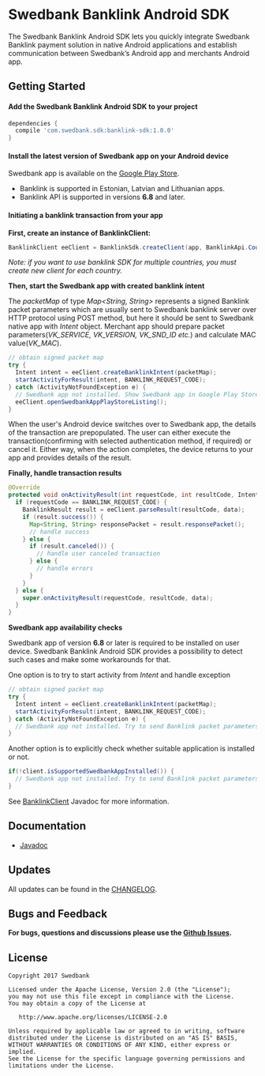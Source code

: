 Swedbank Banklink Android SDK
==============================

The Swedbank Banklink Android SDK lets you quickly integrate Swedbank Banklink payment solution
in native Android applications and establish communication between Swedbank’s Android app and merchants Android app.

Getting Started
---------------

#### Add the Swedbank Banklink Android SDK to your project

```groovy
dependencies {
  compile 'com.swedbank.sdk:banklink-sdk:1.0.0'
}
```

#### Install the latest version of Swedbank app on your Android device

Swedbank app is available on the [Google Play Store](https://play.google.com/store/search?q=swedbank&c=apps).

- Banklink is supported in Estonian, Latvian and Lithuanian apps.
- Banklink API is supported in versions **6.8** and later.

#### Initiating a banklink transaction from your app

**First, create an instance of BanklinkClient:**

```java
BanklinkClient eeClient = BanklinkSdk.createClient(app, BanklinkApi.Country.EE)
```
_Note: if you want to use banklink SDK for multiple countries, you must create new client for
each country._

**Then, start the Swedbank app with created banklink intent**

The _packetMap_ of type _Map<String, String>_ represents a signed Banklink packet parameters which are
usually sent to Swedbank banklink server over HTTP protocol using POST method, but here it should be
sent to Swedbank native app with _Intent_ object. Merchant app should prepare packet
parameters(_VK_SERVICE, VK_VERSION, VK_SND_ID etc._) and calculate MAC value(_VK_MAC_).

```java
// obtain signed packet map
try {
  Intent intent = eeClient.createBanklinkIntent(packetMap);
  startActivityForResult(intent, BANKLINK_REQUEST_CODE);
} catch (ActivityNotFoundException e) {
  // Swedbank app not installed. Show Swedbank app in Google Play Store.
  eeClient.openSwedbankAppPlayStoreListing();
}
```

When the user's Android device switches over to Swedbank app, the details of the transaction are prepopulated.
The user can either execute the transaction(confirming with selected authentication method, if required) or cancel it.
Either way, when the action completes, the device returns to your app and provides details of the result.


**Finally, handle transaction results**

```java
@Override
protected void onActivityResult(int requestCode, int resultCode, Intent data) {
  if (requestCode == BANKLINK_REQUEST_CODE) {
    BanklinkResult result = eeClient.parseResult(resultCode, data);
    if (result.success()) {
      Map<String, String> responsePacket = result.responsePacket();
      // handle success
    } else {
      if (result.canceled()) {
        // handle user canceled transaction
      } else {
        // handle errors
      }
    }
  } else {
    super.onActivityResult(requestCode, resultCode, data);
  }
}
```

**Swedbank app availability checks**

Swedbank app of version **6.8** or later is required to be installed on user device. Swedbank Banklink Android SDK provides a possibility to detect such cases and make some workarounds for that.    

One option is to try to start activity from _Intent_ and handle exception 

```java
// obtain signed packet map
try {
  Intent intent = eeClient.createBanklinkIntent(packetMap);
  startActivityForResult(intent, BANKLINK_REQUEST_CODE);
} catch (ActivityNotFoundException e) {
  // Swedbank app not installed. Try to send Banklink packet parameters to Swedbank banklink server over HTTP protocol using browser or WebView.
}
```


Another option is to explicitly check whether suitable application is installed or not.

```java
if(!client.isSupportedSwedbankAppInstalled()) {
  // Swedbank app not installed. Try to send Banklink packet parameters to Swedbank banklink server over HTTP protocol using browser or WebView..
} 
```
See [BanklinkClient](https://swedbank.github.io/android-banklink/javadoc/com/swedbank/sdk/banklink/BanklinkClient.html) Javadoc for more information.
 
Documentation
-------------

- [Javadoc](https://swedbank.github.io/android-banklink/javadoc/)

Updates
-------

All updates can be found in the [CHANGELOG](CHANGELOG.md).

Bugs and Feedback
-----------------

**For bugs, questions and discussions please use the [Github Issues](https://github.com/swedbank/android-banklink/wiki).**


License
--------

    Copyright 2017 Swedbank

    Licensed under the Apache License, Version 2.0 (the "License");
    you may not use this file except in compliance with the License.
    You may obtain a copy of the License at

       http://www.apache.org/licenses/LICENSE-2.0

    Unless required by applicable law or agreed to in writing, software
    distributed under the License is distributed on an "AS IS" BASIS,
    WITHOUT WARRANTIES OR CONDITIONS OF ANY KIND, either express or implied.
    See the License for the specific language governing permissions and
    limitations under the License.
